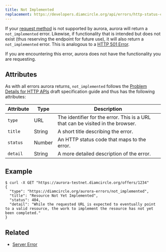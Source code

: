 ```yaml
---
title: Not Implemented
replacement: https://developers.diamcircle.org/api/errors/http-status-codes/standard/
---
```


If your [request method](http://www.w3.org/Protocols/rfc2616/rfc2616-sec9.html) is not supported by
aurora, aurora will return a `not_implemented` error. Likewise, if functionality that is intended
but does not exist (thus reserving the endpoint for future use), it will also return a
`not_implemented` error. This is analogous to a
[HTTP 501 Error](https://developer.mozilla.org/en-US/docs/Web/HTTP/Response_codes).

If you are encountering this error, aurora does not have the functionality you are requesting.

## Attributes

As with all errors aurora returns, `not_implemented` follows the
[Problem Details for HTTP APIs](https://tools.ietf.org/html/draft-ietf-appsawg-http-problem-00)
draft specification guide and thus has the following attributes:

| Attribute   | Type   | Description                                                                     |
| ----------- | ------ | ------------------------------------------------------------------------------- |
| `type`      | URL    | The identifier for the error.  This is a URL that can be visited in the browser.|
| `title`     | String | A short title describing the error.                                             |
| `status`    | Number | An HTTP status code that maps to the error.                                     |
| `detail`    | String | A more detailed description of the error.                                       |

## Example

```shell
$ curl -X GET "https://aurora-testnet.diamcircle.org/offers/1234"
{
  "type": "https://diamcircle.org/aurora-errors/not_implemented",
  "title": "Resource Not Yet Implemented",
  "status": 404,
  "detail": "While the requested URL is expected to eventually point to a valid resource, the work to implement the resource has not yet been completed."
}
```

## Related

- [Server Error](./server-error.md)
